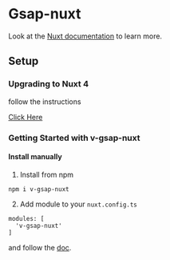 # Gsap-nuxt

Look at the [Nuxt documentation](https://nuxt.com/docs/getting-started/introduction) to learn more.

## Setup

### Upgrading to Nuxt 4

follow the instructions 

[Click Here](https://www.vuemastery.com/blog/upgrading-to-nuxt-4/#nuxt-4-folder-structure)

### Getting Started with v-gsap-nuxt

#### Install manually
1. Install from npm

``` 
npm i v-gsap-nuxt
```
2. Add module to your ```nuxt.config.ts```

```
modules: [
  'v-gsap-nuxt'
]
```

and follow the [doc](https://v-gsap-nuxt.vercel.app/installation/philosophy).